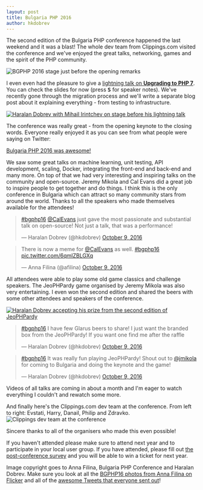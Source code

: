 ```yaml
---
layout: post
title: Bulgaria PHP 2016
author: hkdobrev
---
```


The second edition of the Bulgaria PHP conference happened the last weekend and it was a blast! The whole dev team from Clippings.com visited the conference and we've enjoyed the great talks, networking, games and the spirit of the PHP community.

![BGPHP 2016 stage just before the opening remarks](https://pbs.twimg.com/media/CuOVwrzXgAAqkA-.jpg:large)

I even even had the pleasure to give a [lightning talk on **Upgrading to PHP 7**](https://hkdobrev.com/php7-slides). You can check the slides for now (press <b><kbd>S</kbd></b> for speaker notes). We've recently gone through the migration process and we'll write a separate blog post about it explaining everything - from testing to infrastructure.

<a href="https://www.facebook.com/792916594079571/photos/a.1095239630513931.1073741834.792916594079571/1095243320513562/?type=3&theater" title="Haralan Dobrev with Mihail Irintchev on stage before his lightning talk"><img src="https://scontent-otp1-1.xx.fbcdn.net/v/t1.0-9/14681858_1095243320513562_7978724108326021172_n.jpg?oh=230cea0d322dec21cba71b97185df5af&oe=586D4A35" alt="Haralan Dobrev with Mihail Irintchev on stage before his lightning talk"></a>

The conference was really great - from the opening keynote to the closing words. Everyone really enjoyed it as you can see from what people were saying on Twitter:

<a class="twitter-moment" href="https://twitter.com/i/moments/786131653865254912">Bulgaria PHP 2016 was awesome!</a>

We saw some great talks on machine learning, unit testing, API development, scaling, Docker, integrating the front-end and back-end and many more. On top of that we had very interesting and inspiring talks on the community and open-source. Jeremy Mikola and Cal Evans did a great job to inspire people to get together and do things. I think this is the only conference in Bulgaria which can attract so many community stars from around the world. Thanks to all the speakers who made themselves available for the attendees!

<blockquote class="twitter-tweet" data-lang="en"><p lang="en" dir="ltr"><a href="https://twitter.com/hashtag/bgphp16?src=hash">#bgphp16</a> <a href="https://twitter.com/CalEvans">@CalEvans</a> just gave the most passionate and substantial talk on open-source! Not just a talk, that was a performance!</p>&mdash; Haralan Dobrev (@hkdobrev) <a href="https://twitter.com/hkdobrev/status/785133737939984384">October 9, 2016</a></blockquote>

<blockquote class="twitter-tweet" data-lang="en"><p lang="en" dir="ltr">There is now a meme for <a href="https://twitter.com/CalEvans">@CalEvans</a> as well. <a href="https://twitter.com/hashtag/bgphp16?src=hash">#bgphp16</a> <a href="https://t.co/6qmIZBLGXq">pic.twitter.com/6qmIZBLGXq</a></p>&mdash; Anna Filina (@afilina) <a href="https://twitter.com/afilina/status/785129785517277185">October 9, 2016</a></blockquote>

All attendees were able to play some old game classics and challenge speakers. The JeoPHPardy game organised by Jeremy Mikola was also very entertaining. I even won the second edition and shared the beers with some other attendees and speakers of the conference.

<a href="https://www.flickr.com/photos/afilina/29618537024/in/album-72157674875917646/" title="Haralan Dobrev accepting his prize from the second edition of JeoPHPardy"><img src="https://c1.staticflickr.com/9/8703/29618537024_2b94bee621_k.jpg" alt="Haralan Dobrev accepting his prize from the second edition of JeoPHPardy"></a>

<blockquote class="twitter-tweet" data-lang="en"><p lang="en" dir="ltr"><a href="https://twitter.com/hashtag/bgphp16?src=hash">#bgphp16</a> I have few Glarus beers to share! I just want the branded box from the JeoPHPardy! If you want one find me after the raffle</p>&mdash; Haralan Dobrev (@hkdobrev) <a href="https://twitter.com/hkdobrev/status/785145896124162048">October 9, 2016</a></blockquote>

<blockquote class="twitter-tweet" data-lang="en"><p lang="en" dir="ltr"><a href="https://twitter.com/hashtag/bgphp16?src=hash">#bgphp16</a> It was really fun playing JeoPHPardy! Shout out to <a href="https://twitter.com/jmikola">@jmikola</a> for coming to Bulgaria and doing the keynote and the game!</p>&mdash; Haralan Dobrev (@hkdobrev) <a href="https://twitter.com/hkdobrev/status/785146312152973313">October 9, 2016</a></blockquote>

Videos of all talks are coming in about a month and I'm eager to watch everything I couldn't and rewatch some more.

And finally here's the Clippings.com dev team at the conference. From left to right: Evstati, Harry, Danail, Philip and Zdravko.
![Clippings dev team at the conference](https://lh3.googleusercontent.com/fG6-MsCEhVrfrmVQFVe-ySY9-ayrLdb_bVqPltSaDOUZuM3sXzI_byxQupg8xzAHmfIUQituJGX-4aX7ft1LZY4wZPC0GfrGIrcREjZyGe4ArNBF9aMCHrpJpy4wtQlcVEqq6BFkLQem_lq6otql4ZBBPnpCpAc3jY2gvQh1GdO4xG4D3bs3lXZX3LXNdhtriAtcUvujwInTou2nA9ef-AfhlT0Pz5N00oQPa4BJ6S1TdvvfL7AGEs8m37bJj8qcKeZV8rCqmO2eK0VR9uC5Mphj3OdHkx4FfYZvCydIVIhwI6ryJxXuMBf1eUGgYQCWjuXDgCXazvsXvjWZ6O7BhY8c3nAbYfk_GhT4IQxHkrE25S9FFqifGw0TN6f3pdw1D9Su-NRi7qPWFg2lXearOP2IxU4ibfy5SMSYHqwhnZvlGTo9gtVjQGmzviral76nyIlqwTIwJSICgAJN4v3Yh3Lpdo3Yj6jFZII5U763EnA25h6aXkYSD3ElutDqBwYQKOMTG8I_DLCVvcK0qpGw_I53jIQGtokMSmo2pz0Bhtd_X9yM6PsxODZv4enc0e73GqjU0sYuobhdxPLmuDxZMeP88-nuNc8LkWfqaGAaKbv9pZcXMA=w2000-h1500-no)


Sincere thanks to all of the organisers who made this even possible!

If you haven't attended please make sure to attend next year and to participate in your local user group. If you have attended, please fill out [the post-conference survey](http://bgphp.polldaddy.com/s/bgphp16-survey) and you will be able to win a ticket for next year.

Image copyright goes to Anna Filina, Bulgaria PHP Conference and Haralan Dobrev. Make sure you look at all the [BGPHP16 photos from Anna Filina on Flicker](https://www.flickr.com/photos/afilina/sets/72157674875917646) and all of the [awesome Tweets that everyone sent out](https://twitter.com/search?f=tweets&vertical=default&q=%23bgphp16&src=tyah)!

<script async src="https://platform.twitter.com/widgets.js" charset="utf-8"></script>

